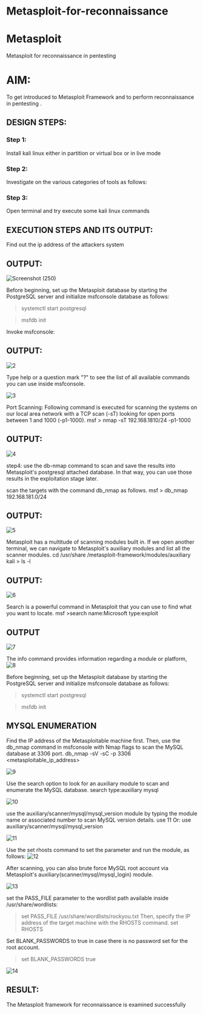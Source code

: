 # Metasploit-for-reconnaissance
# Metasploit
Metasploit for reconnaissance in pentesting

# AIM:

To get introduced to Metasploit Framework and to  perform reconnaissance  in pentesting .

## DESIGN STEPS:

### Step 1:

Install kali linux either in partition or virtual box or in live mode

### Step 2:

Investigate on the various categories of tools as follows:

### Step 3:

Open terminal and try execute some kali linux commands

## EXECUTION STEPS AND ITS OUTPUT:

Find out the ip address of the attackers system
## OUTPUT:
![Screenshot (250)](https://github.com/user-attachments/assets/d76ce966-4bc3-46f7-a04d-878b5ea6e42a)

Before beginning, set up the Metasploit database by starting the PostgreSQL server and initialize msfconsole database as follows:
> systemctl start postgresql

> msfdb init

Invoke msfconsole:
## OUTPUT:
![2](https://github.com/user-attachments/assets/53bc2fe3-7fd4-41f7-a477-36bf83803a96)

Type help or a question mark "?" to see the list of all available commands you can use inside msfconsole.

![3](https://github.com/user-attachments/assets/785a2b05-043d-41a0-ae42-7c2bd5bfc8ab)

Port Scanning:
Following command is executed for scanning the systems on our local area network with a TCP scan (-sT) looking for open ports between 1 and 1000 (-p1-1000).
msf >  nmap -sT 192.168.1810/24 -p1-1000
## OUTPUT:
![4](https://github.com/user-attachments/assets/32c61f00-31b5-41b2-8c33-b1c5c047a418)

step4:
use the db-nmap command to scan and save the results into Metasploit's postgresql attached database. In that way, you can use those results in the exploitation stage later.

scan the targets with the command db_nmap as follows.
msf > db_nmap 192.168.181.0/24
## OUTPUT:
![5](https://github.com/user-attachments/assets/510b37f3-684b-4026-82b4-45453f481f97)

Metasploit has a multitude of scanning modules built in. If we open another terminal, we can navigate to Metasploit's auxiliary modules and list all the scanner modules.
cd /usr/share /metasploit-framework/modules/auxiliary
kali > ls -l
## OUTPUT:
![6](https://github.com/user-attachments/assets/a0181c59-c096-4faa-80e6-1f331389314d)

Search is a powerful command in Metasploit that you can use to find what you want to locate. 
msf >search name:Microsoft type:exploit
## OUTPUT

![7](https://github.com/user-attachments/assets/68ee16ad-d6c0-4ac4-98c5-78213f814c67)


The info command provides information regarding a module or platform,
![8](https://github.com/user-attachments/assets/d99e2691-cfba-4be1-accd-cfcc4056a2cf)

Before beginning, set up the Metasploit database by starting the PostgreSQL server and initialize msfconsole database as follows:
> systemctl start postgresql

> msfdb init

## MYSQL ENUMERATION
Find the IP address of the Metasploitable machine first. Then, use the db_nmap command in msfconsole with Nmap flags to scan the MySQL database at 3306 port.
db_nmap -sV -sC -p 3306 <metasploitable_ip_address>

![9](https://github.com/user-attachments/assets/817e5096-8eb6-4cd3-9a50-7f89ee90f679)


Use the search option to look for an auxiliary module to scan and enumerate the MySQL database.
search type:auxiliary mysql

![10](https://github.com/user-attachments/assets/eb9e3449-81ba-4cc8-b887-38cf737cafa3)

use the auxiliary/scanner/mysql/mysql_version module by typing the module name or associated number to scan MySQL version details.
use 11
Or:
use auxiliary/scanner/mysql/mysql_version


![11](https://github.com/user-attachments/assets/cbafb8e9-92b6-4d99-8f6c-ee556bf90ac8)

Use the set rhosts command to set the parameter and run the module, as follows:
![12](https://github.com/user-attachments/assets/3855f7bf-e596-4158-a8e2-ddc757e1a122)


After scanning, you can also brute force MySQL root account via Metasploit's auxiliary(scanner/mysql/mysql_login) module.

![13](https://github.com/user-attachments/assets/f61c9740-5ab5-4046-90d7-40cf9c96f39b)


set the PASS_FILE parameter to the wordlist path available inside /usr/share/wordlists:
> set PASS_FILE /usr/share/wordlists/rockyou.txt
Then, specify the IP address of the target machine with the RHOSTS command.
> set RHOSTS <metasploitable-ip-address>

Set BLANK_PASSWORDS to true in case there is no password set for the root account.

>set BLANK_PASSWORDS true

![14](https://github.com/user-attachments/assets/38c66082-ef48-4a0c-a8cd-2d9dd0e4e188)


## RESULT:
The Metasploit framework for reconnaissance is  examined successfully
